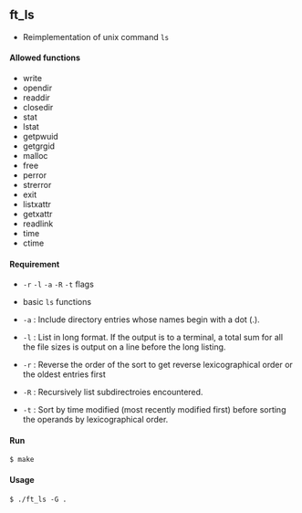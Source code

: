 ## ft_ls
- Reimplementation of unix command `ls`

#### Allowed functions

- write
- opendir
- readdir
- closedir
- stat
- lstat
- getpwuid
- getgrgid
- malloc
- free
- perror
- strerror
- exit
- listxattr
- getxattr
- readlink
- time
- ctime

#### Requirement

- `-r` `-l` `-a` `-R` `-t` flags
- basic `ls` functions

- `-a` : Include directory entries whose names begin with a dot (.).
- `-l` : List in long format. If the output is to a terminal, a total sum for all the file sizes is output on a line before the long listing.
- `-r` : Reverse the order of the sort to get reverse lexicographical order or the oldest entries first
- `-R` : Recursively list subdirectroies encountered.
- `-t` : Sort by time modified (most recently modified first) before sorting the operands by lexicographical order.

#### Run

```
$ make
```

#### Usage

```
$ ./ft_ls -G .
```

